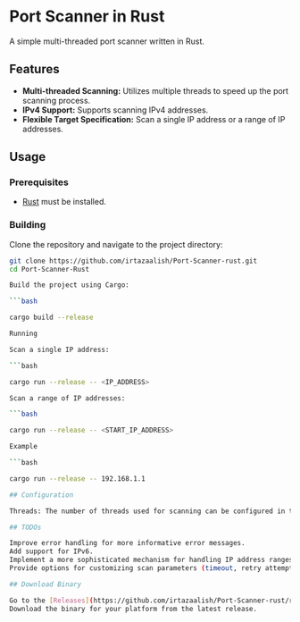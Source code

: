 # Port Scanner in Rust

A simple multi-threaded port scanner written in Rust.

## Features

- **Multi-threaded Scanning:** Utilizes multiple threads to speed up the port scanning process.
- **IPv4 Support:** Supports scanning IPv4 addresses.
- **Flexible Target Specification:** Scan a single IP address or a range of IP addresses.

## Usage

### Prerequisites

- [Rust](https://www.rust-lang.org/tools/install) must be installed.

### Building

Clone the repository and navigate to the project directory:

```bash
git clone https://github.com/irtazaalish/Port-Scanner-rust.git
cd Port-Scanner-Rust

Build the project using Cargo:

```bash

cargo build --release

Running

Scan a single IP address:

```bash

cargo run --release -- <IP_ADDRESS>

Scan a range of IP addresses:

```bash

cargo run --release -- <START_IP_ADDRESS>

Example

```bash

cargo run --release -- 192.168.1.1

## Configuration

Threads: The number of threads used for scanning can be configured in the main.rs file.

## TODOs

Improve error handling for more informative error messages.
Add support for IPv6.
Implement a more sophisticated mechanism for handling IP address ranges.
Provide options for customizing scan parameters (timeout, retry attempts, etc.).

## Download Binary

Go to the [Releases](https://github.com/irtazaalish/Port-Scanner-rust/releases/) page on GitHub.
Download the binary for your platform from the latest release.
